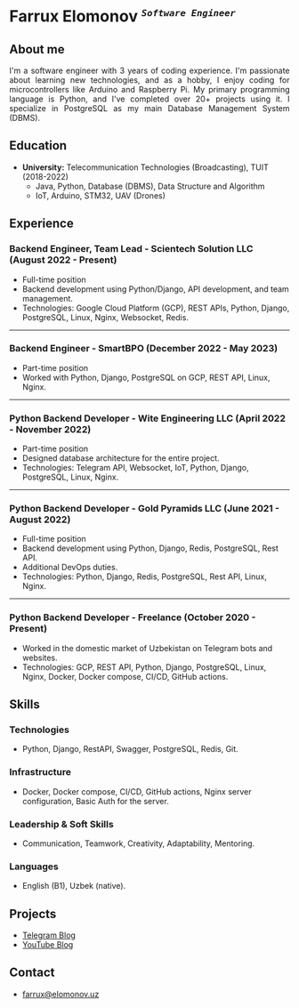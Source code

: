 # Farrux Elomonov <sup><small>*`Software Engineer`*</small></sup>


## **About me**

<p style="text-align: justify;">
I'm a software engineer with 3 years of coding experience. I'm passionate about learning new technologies, and as a hobby, I enjoy coding for microcontrollers like Arduino and Raspberry Pi. My primary programming language is Python, and I've completed over 20+ projects using it. I specialize in PostgreSQL as my main Database Management System (DBMS).</p>

## **Education**
- **University:** Telecommunication Technologies (Broadcasting), TUIT (2018-2022)
  - Java, Python, Database (DBMS), Data Structure and Algorithm
  - IoT, Arduino, STM32, UAV (Drones)

## **Experience**

### Backend Engineer, Team Lead - Scientech Solution LLC (August 2022 - Present)
- Full-time position
- Backend development using Python/Django, API development, and team management.
- Technologies: Google Cloud Platform (GCP), REST APIs, Python, Django, PostgreSQL, Linux, Nginx, Websocket, Redis.
***

### Backend Engineer - SmartBPO (December 2022 - May 2023)
- Part-time position
- Worked with Python, Django, PostgreSQL on GCP, REST API, Linux, Nginx.
***

### Python Backend Developer - Wite Engineering LLC (April 2022 - November 2022)
- Part-time position
- Designed database architecture for the entire project.
- Technologies: Telegram API, Websocket, IoT, Python, Django, PostgreSQL, Linux, Nginx.
***

### Python Backend Developer - Gold Pyramids LLC (June 2021 - August 2022)
- Full-time position
- Backend development using Python, Django, Redis, PostgreSQL, Rest API.
- Additional DevOps duties.
- Technologies: Python, Django, Redis, PostgreSQL, Rest API, Linux, Nginx.
***

### Python Backend Developer - Freelance (October 2020 - Present)
- Worked in the domestic market of Uzbekistan on Telegram bots and websites.
- Technologies: GCP, REST API, Python, Django, PostgreSQL, Linux, Nginx, Docker, Docker compose, CI/CD, GitHub actions.

## Skills

### Technologies
- Python, Django, RestAPI, Swagger, PostgreSQL, Redis, Git.
### Infrastructure
- Docker, Docker compose, CI/CD, GitHub actions, Nginx server configuration, Basic Auth for the server.
### Leadership & Soft Skills
- Communication, Teamwork, Creativity, Adaptability, Mentoring.
### Languages
- English (B1), Uzbek (native).

## Projects
- <a href="https://t.me/Py_uz" target="_blank">Telegram Blog</a>
- <a href="https://www.youtube.com/@farruxnet" target="_blank">YouTube Blog</a>

## Contact
- <a href="mailtro:farrux@elomonov.uz">farrux@elomonov.uz</a>
